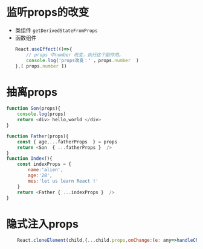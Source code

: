 # 监听props的改变
*  类组件 ` getDerivedStateFromProps `
*  函数组件   
    ```javascript 
    React.useEffect(()=>{
        // props 中number 改变，执行这个副作用。
        console.log('props改变：' ，props.number  )
    },[ props.number ])
    ```
# 抽离props
```javascript 
function Son(props){
    console.log(props)
    return <div> hello,world </div>
}

function Father(props){
    const { age,...fatherProps  } = props
    return <Son  { ...fatherProps }  />
}
function Index(){
    const indexProps = {
        name:'alien',
        age:'28',
        mes:'let us learn React !'
    }
    return <Father { ...indexProps }  />
}
```

# 隐式注入props
```javascript
    React.cloneElement(child,{...child.props,onChange:(e: any=>handleChange(e,child.props.name)})
```
